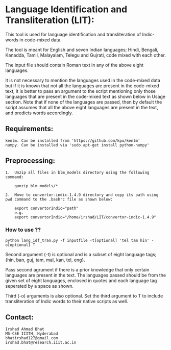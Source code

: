 # Language Identification and Transliteration (LIT): 

This tool is used for language identification and transliteration of Indic-words in code-mixed data. 

The tool is meant for English and seven Indian languages; Hindi, Bengali, Kanadda, Tamil, Malayalam, Telegu and Gujrati, code mixed with each other.  

The input file should contain Roman text in any of the above eight languages. 

It is not necessary to mention the languages used in the code-mixed data but if it is known that not all the languages are present in the code-mixed text, it is better to pass an argument to the script mentioning only those languages that are present in the code-mixed text as shown below in Usage section. Note that if none of the languages are passed, then by default the script assumes that all the above eight languages are present in the text, and predicts words accordingly.

## Requirements:

    kenlm. Can be installed from 'https://github.com/kpu/kenlm'
    numpy. Can be installed via 'sudo apt-get install python-numpy'

## Preprocessing:

    1.  Unzip all files in blm_models directory using the following command:

	    gunzip blm_models/*

    2.  Move to convertor-indic-1.4.9 directory and copy its path using pwd command to the .bashrc file as shown below:

	    export convertorIndic="path"    
	    e.g.
	    export convertorIndic="/home/irshad/LIT/convertor-indic-1.4.9"    


### How to use ??

    python lang_idf_tran.py -f inputfile -t[optional] 'tel tam hin' -o[optional] T

Second argument (-t) is optional and is a subset of eight language tags; {hin, ban, guj, tam, mal, kan, tel, eng}.

Pass second agrument if there is a prior knowledge that only certain languages are present in the text. The languages passed should be from the given set of eight languages, enclosed in quotes and each language tag seperated by a space as shown. 

Third (-o) arguments is also optional. Set the third argument to T to include transliteration of Indic words to their native scripts as well.



## Contact:

    Irshad Ahmad Bhat
    MS-CSE IIITH, Hyderabad
    bhatirshad127@gmail.com
    irshad.bhat@research.iiit.ac.in

